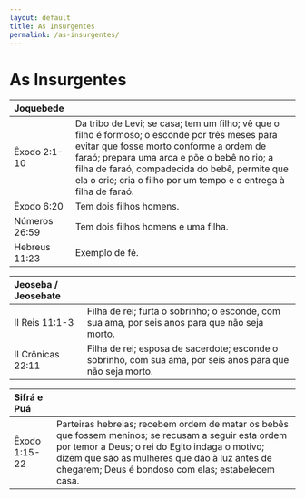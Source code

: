 ```yaml
---
layout: default
title: As Insurgentes
permalink: /as-insurgentes/
---
```


# As Insurgentes

| **Joquebede**  |     |
|:---|:---|
| Êxodo 2:1-10 | Da tribo de Levi; se casa; tem um filho; vê que o filho é formoso; o esconde por três meses para evitar que fosse morto conforme a ordem de faraó; prepara uma arca e põe o bebê no rio; a filha de faraó, compadecida do bebê, permite que ela o crie; cria o filho por um tempo e o entrega à filha de faraó. | 
| Êxodo 6:20 | Tem dois filhos homens. | 
| Números 26:59 | Tem dois filhos homens e uma filha. | 
| Hebreus 11:23 | Exemplo de fé.| 


| **Jeoseba / Jeosebate**  |     |
|:---|:---|
| II Reis 11:1-3| Filha de rei; furta o sobrinho; o esconde, com sua ama, por seis anos para que não seja morto. | 
| II Crônicas 22:11| Filha de rei; esposa de sacerdote; esconde o sobrinho, com sua ama, por seis anos para que não seja morto. | 

| **Sifrá e Puá**  |     |
|:---|:---|
| Êxodo 1:15-22 | Parteiras hebreias; recebem ordem de matar os bebês que fossem meninos; se recusam a seguir esta ordem por temor a Deus; o rei do Egito indaga o motivo; dizem que são as mulheres que dão à luz antes de chegarem; Deus é bondoso com elas; estabelecem casa.| 
